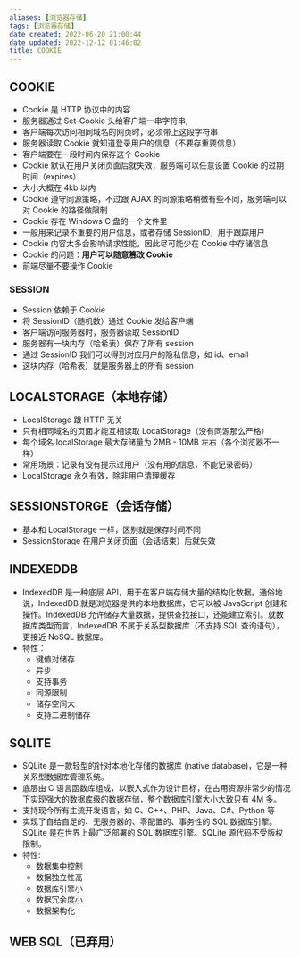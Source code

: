 ```yaml
---
aliases: [浏览器存储]
tags: [浏览器存储]
date created: 2022-06-20 21:00:44
date updated: 2022-12-12 01:46:02
title: COOKIE
---
```


## COOKIE

- Cookie 是 HTTP 协议中的内容
- 服务器通过 Set-Cookie 头给客户端一串字符串,
- 客户端每次访问相同域名的网页时，必须带上这段字符串
- 服务器读取 Cookie 就知道登录用户的信息（不要存重要信息）
- 客户端要在一段时间内保存这个 Cookie
- Cookie 默认在用户关闭页面后就失效，服务端可以任意设置 Cookie 的过期时间（expires）
- 大小大概在 4kb 以内
- Cookie 遵守同源策略，不过跟 AJAX 的同源策略稍微有些不同，服务端可以对 Cookie 的路径做限制
- Cookie 存在 Windows C 盘的一个文件里
- 一般用来记录不重要的用户信息，或者存储 SessionID，用于跟踪用户
- Cookie 内容太多会影响请求性能，因此尽可能少在 Cookie 中存储信息
- Cookie 的问题：**用户可以随意篡改 Cookie**
- 前端尽量不要操作 Cookie

### SESSION

- Session 依赖于 Cookie
- 将 SessionID（随机数）通过 Cookie 发给客户端
- 客户端访问服务器时，服务器读取 SessionID
- 服务器有一块内存（哈希表）保存了所有 session
- 通过 SessionID 我们可以得到对应用户的隐私信息，如 id、email
- 这块内存（哈希表）就是服务器上的所有 session

## LOCALSTORAGE（本地存储）

- LocalStorage 跟 HTTP 无关
- 只有相同域名的页面才能互相读取 LocalStorage（没有同源那么严格）
- 每个域名 localStorage 最大存储量为 2MB - 10MB 左右（各个浏览器不一样）
- 常用场景：记录有没有提示过用户（没有用的信息，不能记录密码）
- LocalStorage 永久有效，除非用户清理缓存

## SESSIONSTORGE（会话存储）

- 基本和 LocalStorage 一样，区别就是保存时间不同
- SessionStorage 在用户关闭页面（会话结束）后就失效

## INDEXEDDB

- IndexedDB 是一种底层 API，用于在客户端存储大量的结构化数据。通俗地说，IndexedDB 就是浏览器提供的本地数据库，它可以被 JavaScript 创建和操作。IndexedDB 允许储存大量数据，提供查找接口，还能建立索引。就数据库类型而言，IndexedDB 不属于关系型数据库（不支持 SQL 查询语句），更接近 NoSQL 数据库。
- 特性：
  - 键值对储存
  - 异步
  - 支持事务
  - 同源限制
  - 储存空间大
  - 支持二进制储存

## SQLITE

- SQLite 是一款轻型的针对本地化存储的数据库 (native database)，它是一种关系型数据库管理系统。
- 底层由 C 语言函数库组成，以嵌入式作为设计目标，在占用资源非常少的情况下实现强大的数据库级的数据存储，整个数据库引擎大小大致只有 4M 多。
- 支持现今所有主流开发语言，如 C、C++、PHP、Java、C#、Python 等
- 实现了自给自足的、无服务器的、零配置的、事务性的 SQL 数据库引擎。SQLite 是在世界上最广泛部署的 SQL 数据库引擎。SQLite 源代码不受版权限制。
- 特性:
  - 数据集中控制
  - 数据独立性高
  - 数据库引擎小
  - 数据冗余度小
  - 数据架构化

## WEB SQL（已弃用）
